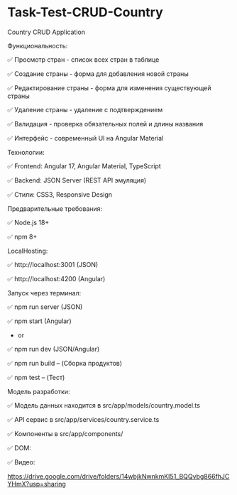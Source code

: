 # Task-Test-CRUD-Country

Country CRUD Application

Функциональность:

✅ 	Просмотр стран - список всех стран в таблице

✅ 	Создание страны - форма для добавления новой страны

✅ 	Редактирование страны - форма для изменения существующей страны

✅ 	Удаление страны - удаление с подтверждением

✅ 	Валидация - проверка обязательных полей и длины названия

✅ 	Интерфейс - современный UI на Angular Material


Технологии:

✅		Frontend: Angular 17, Angular Material, TypeScript

✅		Backend: JSON Server (REST API эмуляция)

✅		Стили: CSS3, Responsive Design


Предварительные требования:

✅		Node.js 18+

✅		npm 8+

LocalHosting:

✅		http://localhost:3001 (JSON)

✅		http://localhost:4200 (Angular)

Запуск через терминал:

✅		npm run server (JSON)

✅		npm start (Angular)

  -  or

✅		npm run dev (JSON/Angular)

✅		npm run build – (Сборка продуктов)

✅		npm test – (Тест)

Модель разработки:

✅		Модель данных находится в src/app/models/country.model.ts

✅		API сервис в src/app/services/country.service.ts

✅		Компоненты в src/app/components/

✅	DOM:

✅	Видео:

https://drive.google.com/drive/folders/14wbjkNwnkmKI51_BQQvbg866fhJCYHmX?usp=sharing
